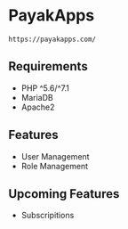 # PayakApps

```
https://payakapps.com/
```

## Requirements

* PHP ^5.6/^7.1
* MariaDB
* Apache2

## Features

* User Management
* Role Management

## Upcoming Features

* Subscripitions